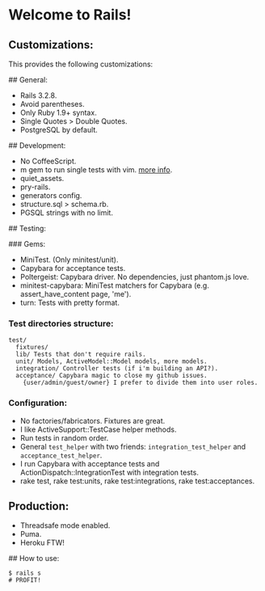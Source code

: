 # Welcome to Rails!

## Customizations:

This provides the following customizations:

## General:

+ Rails 3.2.8.
+ Avoid parentheses.
+ Only Ruby 1.9+ syntax.
+ Single Quotes > Double Quotes.
+ PostgreSQL by default.

## Development:

+ No CoffeeScript.
+ m gem to run single tests with vim. [more info](https://github.com/frodsan/dotfiles/blob/master/vimrc#L158).
+ quiet_assets.
+ pry-rails.
+ generators config.
+ structure.sql > schema.rb.
+ PGSQL strings with no limit.

## Testing:

### Gems:

+ MiniTest. (Only minitest/unit).
+ Capybara for acceptance tests.
+ Poltergeist: Capybara driver. No dependencies, just phantom.js love.
+ minitest-capybara: MiniTest matchers for Capybara
  (e.g. assert_have_content page, 'me').
+ turn: Tests with pretty format.

### Test directories structure:

```
test/
  fixtures/
  lib/ Tests that don't require rails.
  unit/ Models, ActiveModel::Model models, more models.
  integration/ Controller tests (if i'm building an API?).
  acceptance/ Capybara magic to close my github issues.
    {user/admin/guest/owner} I prefer to divide them into user roles.
```

### Configuration:

+ No factories/fabricators. Fixtures are great.
+ I like ActiveSupport::TestCase helper methods.
+ Run tests in random order.
+ General `test_helper` with two friends: `integration_test_helper` and
  `acceptance_test_helper`.
+ I run Capybara with acceptance tests and ActionDispatch::IntegrationTest with
  integration tests.
+ rake test, rake test:units, rake test:integrations, rake test:acceptances.

## Production:

+ Threadsafe mode enabled.
+ Puma.
+ Heroku FTW!

## How to use:

    $ rails s
    # PROFIT!
